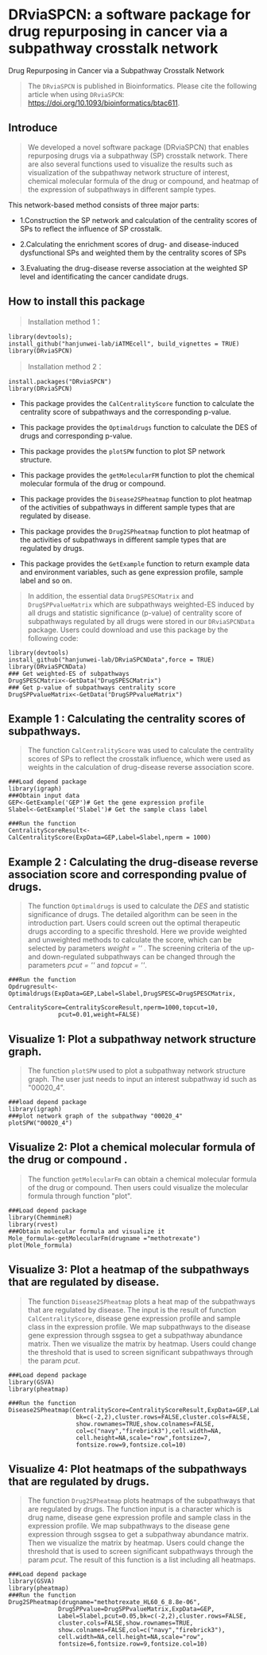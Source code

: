 
# DRviaSPCN: a software package for drug repurposing in cancer via a subpathway crosstalk network

Drug Repurposing in Cancer via a Subpathway Crosstalk Network
> The `DRviaSPCN` is published in Bioinformatics. Please cite the following article when using `DRviaSPCN`: https://doi.org/10.1093/bioinformatics/btac611.

## Introduce

> We developed a novel software package (DRviaSPCN) that enables repurposing drugs via a subpathway (SP) crosstalk network. There are also several functions used to visualize the results such as visualization of the subpathway network structure of interest, chemical molecular formula of the drug or compound, and heatmap of the expression of subpathways in different sample types.

This network-based method consists of three major parts:

  - 1.Construction the SP network and calculation of the centrality scores of SPs to reflect the influence of SP crosstalk. 
  
  - 2.Calculating the enrichment scores of drug- and disease-induced dysfunctional SPs and weighted them by the centrality scores of SPs 
  
  - 3.Evaluating the drug-disease reverse association at the weighted SP level and identificating the cancer candidate drugs.


## How to install this package
> Installation method 1：
```
library(devtools); 
install_github("hanjunwei-lab/iATMEcell", build_vignettes = TRUE)
library(DRviaSPCN)
```
> Installation method 2：
```
install.packages("DRviaSPCN")
library(DRviaSPCN)
```


+  This package provides the `CalCentralityScore` function to calculate the centrality score of subpathways and the corresponding p-value.  

+  This package provides the `Optimaldrugs` function to calculate the DES of drugs and corresponding p-value.
  
+  This package provides the `plotSPW` function to plot SP network structure.

+  This package provides the `getMolecularFM` function to plot the chemical molecular formula of the drug or compound.

+  This package provides the `Disease2SPheatmap` function to plot heatmap of the activities of subpathways in different sample types that are regulated by disease.

+  This package provides the `Drug2SPheatmap` function to plot heatmap of the activities of subpathways in different sample types that are regulated by drugs.
  
+  This package provides the `GetExample` function to return example data and environment variables, such as gene expression profile, sample label and so on.</font>

> In addition, the essential data `DrugSPESCMatrix` and `DrugSPPvalueMatrix` which are subpathways weighted-ES induced by all drugs and statistic significance (p-value) of centrality score of subpathways regulated by all drugs were stored in our `DRviaSPCNData` package. Users could download and use this package by the following code:

```
library(devtools)
install_github("hanjunwei-lab/DRviaSPCNData",force = TRUE)
library(DRviaSPCNData)
### Get weighted-ES of subpathways
DrugSPESCMatrix<-GetData("DrugSPESCMatrix")
### Get p-value of subpathways centrality score
DrugSPPvalueMatrix<-GetData("DrugSPPvalueMatrix")
```

## Example 1 : Calculating the centrality scores of subpathways.
> The function `CalCentralityScore` was used to calculate the centrality scores of SPs to reflect the crosstalk influence, which were used as weights in the calculation of drug-disease reverse association score. 


```
###Load depend package
library(igraph)
###Obtain input data
GEP<-GetExample('GEP')# Get the gene expression profile
Slabel<-GetExample('Slabel')# Get the sample class label

###Run the function
CentralityScoreResult<-CalCentralityScore(ExpData=GEP,Label=Slabel,nperm = 1000)

```

## Example 2 : Calculating the drug-disease reverse association score and corresponding pvalue of drugs.
> The function `Optimaldrugs` is used to calculate the *DES* and statistic significance of drugs. The detailed algorithm can be seen in the introduction part. Users could screen out the optimal therapeutic drugs according to a specific threshold. Here we provide weighted and unweighted methods to calculate the score, which can be selected by parameters *weight = ''* . The screening criteria of the up- and down-regulated subpathways can be changed through the parameters *pcut = ''* and *topcut = ''*.

```
###Run the function
Opdrugresult<-Optimaldrugs(ExpData=GEP,Label=Slabel,DrugSPESC=DrugSPESCMatrix,
              CentralityScore=CentralityScoreResult,nperm=1000,topcut=10,
              pcut=0.01,weight=FALSE)
```


## Visualize 1: Plot a subpathway network structure graph.
> The function `plotSPW` used to plot a subpathway network structure graph. The user just needs to input an interest subpathway id such as "00020_4".

```
###load depend package
library(igraph)
###plot network graph of the subpathway "00020_4"
plotSPW("00020_4")
```

## Visualize 2: Plot a chemical molecular formula of the drug or compound .</font>

> The function `getMolecularFm` can obtain a chemical molecular formula of the drug or compound. Then users could visualize the molecular formula through function "plot".

```
###Load depend package
library(ChemmineR)
library(rvest)
###Obtain molecular formula and visualize it
Mole_formula<-getMolecularFm(drugname ="methotrexate")
plot(Mole_formula)
```


## Visualize 3: Plot a heatmap of the subpathways that are regulated by disease.</font>

> The function `Disease2SPheatmap` plots a heat map of the subpathways that are regulated by disease. The input is the result of function `CalCentralityScore`, disease gene expression profile and sample class in the expression profile. We map subpathways to the disease gene expression through ssgsea to get a subpathway abundance matrix. Then we visualize the matrix by heatmap. Users could change the threshold that is used to screen significant subpathways through the param *pcut*.

```
###Load depend package
library(GSVA)
library(pheatmap)

###Run the function
Disease2SPheatmap(CentralityScore=CentralityScoreResult,ExpData=GEP,Label=Slabel,pcut=0.05,
                   bk=c(-2,2),cluster.rows=FALSE,cluster.cols=FALSE,
                   show.rownames=TRUE,show.colnames=FALSE,
                   col=c("navy","firebrick3"),cell.width=NA,
                   cell.height=NA,scale="row",fontsize=7,
                   fontsize.row=9,fontsize.col=10)
```


## Visualize 4: Plot heatmaps of the subpathways that are regulated by drugs.</font>

> The function `Drug2SPheatmap` plots heatmaps of the subpathways that are regulated by drugs. The function input is a character which is drug name, disease gene expression profile and sample class in the expression profile. We map subpathways to the disease gene expression through ssgsea to get a subpathway abundance matrix. Then we visualize the matrix by heatmap. Users could change the threshold that is used to screen significant subpathways through the param *pcut*. The result of this function is a list including all heatmaps.

```
###Load depend package
library(GSVA)
library(pheatmap)
###Run the function
Drug2SPheatmap(drugname="methotrexate_HL60_6_8.8e-06",
              DrugSPPvalue=DrugSPPvalueMatrix,ExpData=GEP,
              Label=Slabel,pcut=0.05,bk=c(-2,2),cluster.rows=FALSE,
              cluster.cols=FALSE,show.rownames=TRUE,
              show.colnames=FALSE,col=c("navy","firebrick3"),
              cell.width=NA,cell.height=NA,scale="row",
              fontsize=6,fontsize.row=9,fontsize.col=10)


```
